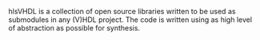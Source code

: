 hlsVHDL is a collection of open source libraries written to be used as submodules in any (V)HDL project. The code is written using as high level of abstraction as possible for synthesis.
